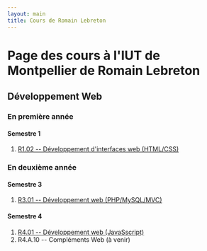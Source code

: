 ```yaml
---
layout: main
title: Cours de Romain Lebreton
---
```


# Page des cours à l'IUT de Montpellier de Romain Lebreton

## Développement Web

### En première année
#### Semestre 1

1. [R1.02 -- Développement d'interfaces web (HTML/CSS)](./R1.02-DeveloppementInterfacesWeb/)

### En deuxième année

#### Semestre 3
1. [R3.01 -- Développement web (PHP/MySQL/MVC)](./R3.01-DeveloppementWeb/)

#### Semestre 4

1. [R4.01 -- Développement web (JavaSscript)](./R.4.01-DeveloppementWeb-JavaScript/)
1. R4.A.10 -- Compléments Web (à venir)
